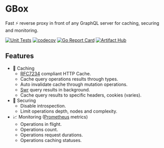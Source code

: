 GBox
==========================

Fast :zap: reverse proxy in front of any GraphQL server for caching, securing and monitoring.

[![Unit Tests](https://github.com/gbox-proxy/gbox/actions/workflows/ci.yml/badge.svg)](https://github.com/gbox-proxy/gbox/actions/workflows/ci.yml)
[![codecov](https://codecov.io/gh/gbox-proxy/gbox/branch/main/graph/badge.svg?token=U5DIBIY1FG)](https://codecov.io/gh/gbox-proxy/gbox)
[![Go Report Card](https://goreportcard.com/badge/github.com/gbox-proxy/gbox)](https://goreportcard.com/report/github.com/gbox-proxy/gbox)
[![Artifact Hub](https://img.shields.io/endpoint?url=https://artifacthub.io/badge/repository/gbox)](https://artifacthub.io/packages/search?repo=gbox)

Features
--------

+ :floppy_disk: Caching
  + [RFC7234](https://httpwg.org/specs/rfc7234.html) compliant HTTP Cache.
  + Cache query operations results through types.
  + Auto invalidate cache through mutation operations.
  + [Swr](https://web.dev/stale-while-revalidate/) query results in background.
  + Cache query results to specific headers, cookies (varies).
+ :closed_lock_with_key: Securing
  + Disable introspection.
  + Limit operations depth, nodes and complexity.
+ :chart_with_upwards_trend: Monitoring ([Prometheus](https://prometheus.io/) metrics)
  + Operations in flight.
  + Operations count.
  + Operations request durations.
  + Operations caching statuses.
  